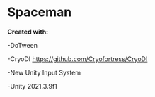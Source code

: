 # Spaceman

<b>Created with:</b>

-DoTween

-CryoDI https://github.com/Cryofortress/CryoDI

-New Unity Input System

-Unity 2021.3.9f1

